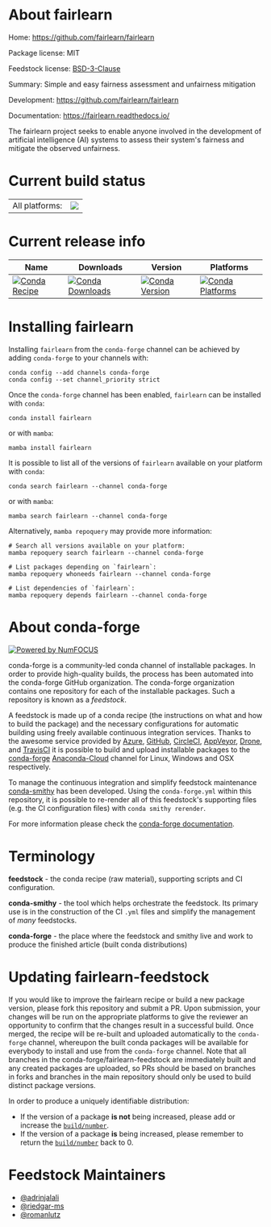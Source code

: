About fairlearn
===============

Home: https://github.com/fairlearn/fairlearn

Package license: MIT

Feedstock license: [BSD-3-Clause](https://github.com/conda-forge/fairlearn-feedstock/blob/main/LICENSE.txt)

Summary: Simple and easy fairness assessment and unfairness mitigation

Development: https://github.com/fairlearn/fairlearn

Documentation: https://fairlearn.readthedocs.io/

The fairlearn project seeks to enable anyone involved in the development of
artificial intelligence (AI) systems to assess their system's fairness and
mitigate the observed unfairness.


Current build status
====================


<table><tr><td>All platforms:</td>
    <td>
      <a href="https://dev.azure.com/conda-forge/feedstock-builds/_build/latest?definitionId=8980&branchName=main">
        <img src="https://dev.azure.com/conda-forge/feedstock-builds/_apis/build/status/fairlearn-feedstock?branchName=main">
      </a>
    </td>
  </tr>
</table>

Current release info
====================

| Name | Downloads | Version | Platforms |
| --- | --- | --- | --- |
| [![Conda Recipe](https://img.shields.io/badge/recipe-fairlearn-green.svg)](https://anaconda.org/conda-forge/fairlearn) | [![Conda Downloads](https://img.shields.io/conda/dn/conda-forge/fairlearn.svg)](https://anaconda.org/conda-forge/fairlearn) | [![Conda Version](https://img.shields.io/conda/vn/conda-forge/fairlearn.svg)](https://anaconda.org/conda-forge/fairlearn) | [![Conda Platforms](https://img.shields.io/conda/pn/conda-forge/fairlearn.svg)](https://anaconda.org/conda-forge/fairlearn) |

Installing fairlearn
====================

Installing `fairlearn` from the `conda-forge` channel can be achieved by adding `conda-forge` to your channels with:

```
conda config --add channels conda-forge
conda config --set channel_priority strict
```

Once the `conda-forge` channel has been enabled, `fairlearn` can be installed with `conda`:

```
conda install fairlearn
```

or with `mamba`:

```
mamba install fairlearn
```

It is possible to list all of the versions of `fairlearn` available on your platform with `conda`:

```
conda search fairlearn --channel conda-forge
```

or with `mamba`:

```
mamba search fairlearn --channel conda-forge
```

Alternatively, `mamba repoquery` may provide more information:

```
# Search all versions available on your platform:
mamba repoquery search fairlearn --channel conda-forge

# List packages depending on `fairlearn`:
mamba repoquery whoneeds fairlearn --channel conda-forge

# List dependencies of `fairlearn`:
mamba repoquery depends fairlearn --channel conda-forge
```


About conda-forge
=================

[![Powered by
NumFOCUS](https://img.shields.io/badge/powered%20by-NumFOCUS-orange.svg?style=flat&colorA=E1523D&colorB=007D8A)](https://numfocus.org)

conda-forge is a community-led conda channel of installable packages.
In order to provide high-quality builds, the process has been automated into the
conda-forge GitHub organization. The conda-forge organization contains one repository
for each of the installable packages. Such a repository is known as a *feedstock*.

A feedstock is made up of a conda recipe (the instructions on what and how to build
the package) and the necessary configurations for automatic building using freely
available continuous integration services. Thanks to the awesome service provided by
[Azure](https://azure.microsoft.com/en-us/services/devops/), [GitHub](https://github.com/),
[CircleCI](https://circleci.com/), [AppVeyor](https://www.appveyor.com/),
[Drone](https://cloud.drone.io/welcome), and [TravisCI](https://travis-ci.com/)
it is possible to build and upload installable packages to the
[conda-forge](https://anaconda.org/conda-forge) [Anaconda-Cloud](https://anaconda.org/)
channel for Linux, Windows and OSX respectively.

To manage the continuous integration and simplify feedstock maintenance
[conda-smithy](https://github.com/conda-forge/conda-smithy) has been developed.
Using the ``conda-forge.yml`` within this repository, it is possible to re-render all of
this feedstock's supporting files (e.g. the CI configuration files) with ``conda smithy rerender``.

For more information please check the [conda-forge documentation](https://conda-forge.org/docs/).

Terminology
===========

**feedstock** - the conda recipe (raw material), supporting scripts and CI configuration.

**conda-smithy** - the tool which helps orchestrate the feedstock.
                   Its primary use is in the construction of the CI ``.yml`` files
                   and simplify the management of *many* feedstocks.

**conda-forge** - the place where the feedstock and smithy live and work to
                  produce the finished article (built conda distributions)


Updating fairlearn-feedstock
============================

If you would like to improve the fairlearn recipe or build a new
package version, please fork this repository and submit a PR. Upon submission,
your changes will be run on the appropriate platforms to give the reviewer an
opportunity to confirm that the changes result in a successful build. Once
merged, the recipe will be re-built and uploaded automatically to the
`conda-forge` channel, whereupon the built conda packages will be available for
everybody to install and use from the `conda-forge` channel.
Note that all branches in the conda-forge/fairlearn-feedstock are
immediately built and any created packages are uploaded, so PRs should be based
on branches in forks and branches in the main repository should only be used to
build distinct package versions.

In order to produce a uniquely identifiable distribution:
 * If the version of a package **is not** being increased, please add or increase
   the [``build/number``](https://docs.conda.io/projects/conda-build/en/latest/resources/define-metadata.html#build-number-and-string).
 * If the version of a package **is** being increased, please remember to return
   the [``build/number``](https://docs.conda.io/projects/conda-build/en/latest/resources/define-metadata.html#build-number-and-string)
   back to 0.

Feedstock Maintainers
=====================

* [@adrinjalali](https://github.com/adrinjalali/)
* [@riedgar-ms](https://github.com/riedgar-ms/)
* [@romanlutz](https://github.com/romanlutz/)

